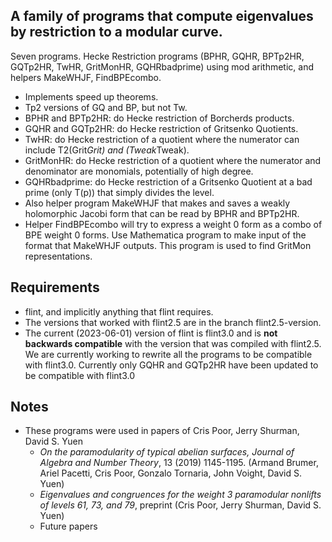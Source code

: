 ## A family of programs that compute eigenvalues by restriction to a modular curve.

Seven programs. Hecke Restriction programs (BPHR, GQHR, BPTp2HR, GQTp2HR, TwHR, GritMonHR, GQHRbadprime) using mod arithmetic, and helpers MakeWHJF, FindBPEcombo. 

* Implements speed up theorems.  
* Tp2 versions of GQ and BP, but not Tw. 
* BPHR and BPTp2HR: do Hecke restriction of Borcherds products.  
* GQHR and GQTp2HR: do Hecke restriction of Gritsenko Quotients.  
* TwHR: do Hecke restriction of a quotient where the numerator can include T2(Grit*Grit) and (Tweak*Tweak). 
* GritMonHR: do Hecke restriction of a quotient where the numerator and denominator are monomials, potentially of high degree.
* GQHRbadprime: do Hecke restriction of a Gritsenko Quotient at a bad prime (only T(p)) that simply divides the level.
* Also helper program MakeWHJF that makes and saves a weakly holomorphic Jacobi form that can be read by BPHR and BPTp2HR.
* Helper FindBPEcombo will try to express a weight 0 form as a combo of BPE weight 0 forms.  Use Mathematica program to make input of the format that MakeWHJF outputs. This program is used to find GritMon representations.

## Requirements

* flint, and implicitly anything that flint requires.
* The versions that worked with flint2.5 are in the branch flint2.5-version.
* The current (2023-06-01) version of flint is flint3.0 and is **not backwards compatible** with the version that was compiled with flint2.5. 
We are currently working to rewrite all the programs to be compatible with flint3.0.  Currently only GQHR and GQTp2HR have been updated to be compatible with flint3.0

## Notes

* These programs were used in papers of Cris Poor, Jerry Shurman, David S. Yuen
  - *On the paramodularity of typical abelian surfaces, Journal of Algebra and Number Theory*, 13 (2019) 1145-1195. (Armand Brumer, Ariel Pacetti, Cris Poor, Gonzalo Tornaria, John Voight, David S. Yuen)
  - *Eigenvalues and congruences for the weight 3 paramodular nonlifts of levels 61, 73, and 79*, preprint (Cris Poor, Jerry Shurman, David S. Yuen)
  - Future papers
